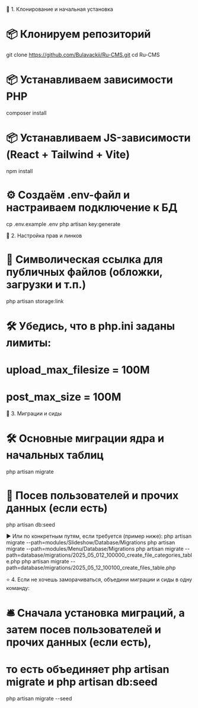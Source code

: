 🔽 1. Клонирование и начальная установка

# 📦 Клонируем репозиторий
git clone https://github.com/Bulavackii/Ru-CMS.git
cd Ru-CMS

# 📦 Устанавливаем зависимости PHP
composer install

# 📦 Устанавливаем JS-зависимости (React + Tailwind + Vite)
npm install

# ⚙️ Создаём .env-файл и настраиваем подключение к БД
cp .env.example .env
php artisan key:generate



🧰 2. Настройка прав и линков
# 🔗 Символическая ссылка для публичных файлов (обложки, загрузки и т.п.)
php artisan storage:link

# 🛠 Убедись, что в php.ini заданы лимиты:
# upload_max_filesize = 100M
# post_max_size = 100M



📂 3. Миграции и сиды
# 🛠 Основные миграции ядра и начальных таблиц
php artisan migrate

# 🌱 Посев пользователей и прочих данных (если есть)
php artisan db:seed


▶️ Или по конкретным путям, если требуется (пример ниже):
php artisan migrate --path=modules/Slideshow/Database/Migrations
php artisan migrate --path=modules/Menu/Database/Migrations
php artisan migrate --path=database/migrations/2025_05_012_100000_create_file_categories_table.php
php artisan migrate --path=database/migrations/2025_05_12_100100_create_files_table.php


⭐ 4. Если не хочешь заморачиваться, объедини миграции и сиды в одну команду:
# 🛎️ Сначала установка миграций, а затем посев пользователей и прочих данных (если есть), 
# то есть объединяет php artisan migrate и php artisan db:seed

php artisan migrate --seed
